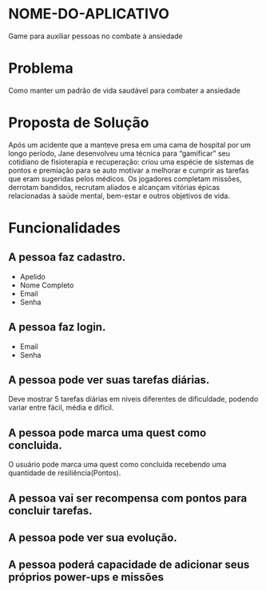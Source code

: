 # NOME-DO-APLICATIVO
Game para auxiliar pessoas no combate à ansiedade

# Problema

Como manter um padrão de vida saudável para combater a ansiedade 

# Proposta de Solução
Após um acidente que a manteve presa em uma cama de hospital por um longo período, Jane desenvolveu uma técnica para “gamificar” seu cotidiano de fisioterapia e recuperação: criou uma espécie de sistemas de pontos e premiação para se auto motivar a melhorar e cumprir as tarefas que eram sugeridas pelos médicos.
Os jogadores completam missões, derrotam bandidos, recrutam aliados e alcançam vitórias épicas relacionadas à saúde mental, bem-estar e outros objetivos de vida.


# Funcionalidades 

## A pessoa faz cadastro.

- Apelido
- Nome Completo
- Email
- Senha

## A pessoa faz login.

- Email
- Senha

## A pessoa pode ver suas tarefas diárias.

Deve mostrar 5 tarefas diárias em niveis diferentes de dificuldade, podendo variar entre fácil, média e difícil.

## A pessoa pode marca uma quest como concluida.

O usuário pode marca uma quest como concluida recebendo uma quantidade de resiliência(Pontos).

## A pessoa vai ser recompensa com pontos para concluir tarefas.

## A pessoa pode ver sua evolução.

## A pessoa poderá capacidade de adicionar seus próprios power-ups e missões

